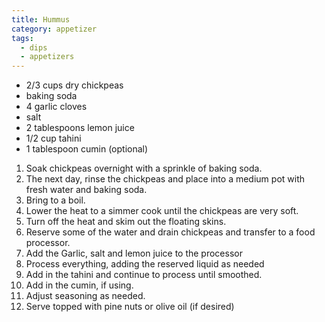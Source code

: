 ```yaml
---
title: Hummus
category: appetizer
tags:
  - dips
  - appetizers
---
```


- 2/3 cups dry chickpeas
- baking soda
- 4 garlic cloves
- salt
- 2 tablespoons lemon juice
- 1/2 cup tahini
- 1 tablespoon cumin (optional)

1. Soak chickpeas overnight with a sprinkle of baking soda.
1. The next day, rinse the chickpeas and place into a medium pot with fresh water and baking soda.
1. Bring to a boil.
1. Lower the heat to a simmer cook until the chickpeas are very soft.
1. Turn off the heat and skim out the floating skins.
1. Reserve some of the water and drain chickpeas and transfer to a food processor.
1. Add the Garlic, salt and lemon juice to the processor
1. Process everything, adding the reserved liquid as needed
1. Add in the tahini and continue to process until smoothed.
1. Add in the cumin, if using.
1. Adjust seasoning as needed.
1. Serve topped with pine nuts or olive oil (if desired)

